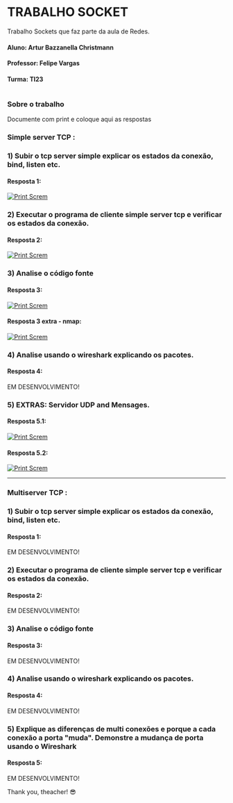 # TRABALHO SOCKET 

Trabalho Sockets que faz parte da aula de Redes.

#### Aluno: Artur Bazzanella Christmann
#### Professor: Felipe Vargas
#### Turma: TI23

#

### Sobre o trabalho

Documente com print e coloque aqui as respostas

### Simple server TCP :

### 1) Subir o tcp server simple explicar os estados da conexão, bind, listen etc.

#### Resposta 1:
[![Print Screm](https://github.com/felipengeletrica/Fundatec-2024-Aula-Socket/blob/Trabalho_Artur/Trabalho_Artur/01-Start-PY-Server.jpg)](https://github.com/felipengeletrica/Fundatec-2024-Aula-Socket/blob/Trabalho_Artur/Trabalho_Artur/01-Start-PY-Server.jpg)

### 2) Executar o programa de cliente simple server tcp e verificar os estados da conexão.

#### Resposta 2:
[![Print Screm](https://github.com/felipengeletrica/Fundatec-2024-Aula-Socket/blob/Trabalho_Artur/Trabalho_Artur/02-Hello-World.jpg)](https://github.com/felipengeletrica/Fundatec-2024-Aula-Socket/blob/Trabalho_Artur/Trabalho_Artur/02-Hello-World.jpg)

### 3) Analise o código fonte

#### Resposta 3:
[![Print Screm](https://github.com/felipengeletrica/Fundatec-2024-Aula-Socket/blob/Trabalho_Artur/Trabalho_Artur/03-Netstat_Grep.jpg)](https://github.com/felipengeletrica/Fundatec-2024-Aula-Socket/blob/Trabalho_Artur/Trabalho_Artur/03-Netstat_Grep.jpg)

#### Resposta 3 extra - nmap:

[![Print Screm](https://github.com/felipengeletrica/Fundatec-2024-Aula-Socket/blob/Trabalho_Artur/Trabalho_Artur/03.1-Nmap.jpg)](https://github.com/felipengeletrica/Fundatec-2024-Aula-Socket/blob/Trabalho_Artur/Trabalho_Artur/03.1-Nmap.jpg)

### 4) Analise usando o wireshark explicando os pacotes.

#### Resposta 4:
EM DESENVOLVIMENTO!

### 5) EXTRAS: Servidor UDP and Mensages.

#### Resposta 5.1:
[![Print Screm](https://github.com/felipengeletrica/Fundatec-2024-Aula-Socket/blob/Trabalho_Artur/Trabalho_Artur/04-Start-PY-Server-UDP.jpg)](https://github.com/felipengeletrica/Fundatec-2024-Aula-Socket/blob/Trabalho_Artur/Trabalho_Artur/04-Start-PY-Server-UDP.jpg)

#### Resposta 5.2:
[![Print Screm](https://github.com/felipengeletrica/Fundatec-2024-Aula-Socket/blob/Trabalho_Artur/Trabalho_Artur/05-Mensage-UDP.jpg)](https://github.com/felipengeletrica/Fundatec-2024-Aula-Socket/blob/Trabalho_Artur/Trabalho_Artur/05-Mensage-UDP.jpg)


***

### Multiserver TCP :

### 1) Subir o tcp server simple explicar os estados da conexão, bind, listen etc.

#### Resposta 1:
EM DESENVOLVIMENTO!


### 2) Executar o programa de cliente simple server tcp e verificar os estados da conexão.

#### Resposta 2:
EM DESENVOLVIMENTO!

### 3) Analise o código fonte

#### Resposta 3:
EM DESENVOLVIMENTO!

### 4) Analise usando o wireshark explicando os pacotes.

#### Resposta 4:
EM DESENVOLVIMENTO!

### 5) Explique as diferenças de multi conexões e porque a cada conexão a porta "muda". Demonstre a mudança de porta usando o Wireshark

#### Resposta 5:
EM DESENVOLVIMENTO!

Thank you, theacher! 😎



